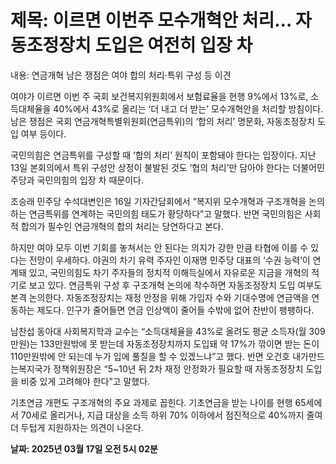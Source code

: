 # **제목: 이르면 이번주 모수개혁안 처리… 자동조정장치 도입은 여전히 입장 차**

  내용: 연금개혁 남은 쟁점은 여야 합의 처리·특위 구성 등 이견

여야가 이르면 이번 주 국회 보건복지위원회에서 보험료율을 현행 9%에서 13%로, 소득대체율을 40%에서 43%로 올리는 ‘더 내고 더 받는’ 모수개혁안을 처리할 방침이다. 남은 쟁점은 국회 연금개혁특별위원회(연금특위)의 ‘합의 처리’ 명문화, 자동조정장치 도입 여부 등이다.

국민의힘은 연금특위를 구성할 때 ‘합의 처리’ 원칙이 포함돼야 한다는 입장이다. 지난 13일 본회의에서 특위 구성안 상정이 불발된 것도 ‘협의 처리’만 담아야 한다는 더불어민주당과 국민의힘의 입장 차 때문이다.

조승래 민주당 수석대변인은 16일 기자간담회에서 “복지위 모수개혁과 구조개혁을 논의하는 연금특위를 연계하는 국민의힘 태도가 황당하다”고 말했다. 반면 국민의힘은 사회적 합의가 필수인 연금개혁의 합의 처리는 당연하다고 본다.

하지만 여야 모두 이번 기회를 놓쳐서는 안 된다는 의지가 강한 만큼 타협에 이를 수 있다는 전망이 우세하다. 야권의 차기 유력 주자인 이재명 민주당 대표의 ‘수권 능력’이 연계돼 있고, 국민의힘도 차기 주자들의 정치적 이해득실에서 자유로운 지금을 개혁의 적기로 보고 있다. 연금특위 구성 후 구조개혁 논의에 착수하면 자동조정장치 도입 여부도 본격 논의한다. 자동조정장치는 재정 안정을 위해 가입자 수와 기대수명에 연금액을 연동하는 제도다. 인구가 줄어들면 연금 인상액이 줄어들 수밖에 없어 찬반이 팽팽하다.

남찬섭 동아대 사회복지학과 교수는 “소득대체율을 43%로 올려도 평균 소득자(월 309만원)는 133만원밖에 못 받는데 자동조정장치까지 도입돼 약 17%가 깎이면 받는 돈이 110만원밖에 안 되는데 누가 입에 풀칠을 할 수 있겠느냐”고 했다. 반면 오건호 내가만드는복지국가 정책위원장은 “﻿5~10년 뒤 2차 재정 안정화가 필요할 때 자동조정장치 도입을 비중 있게 고려해야 한다”고 말했다.

기초연금 개편도 구조개혁의 주요 과제로 꼽힌다. 기초연금을 받는 나이를 현행 65세에서 70세로 올리거나, 지급 대상을 소득 하위 70% 이하에서 점진적으로 40%까지 줄여 더 두텁게 지원하자는 의견이 나온다.

  **날짜: 2025년 03월 17일 오전 5시 02분**